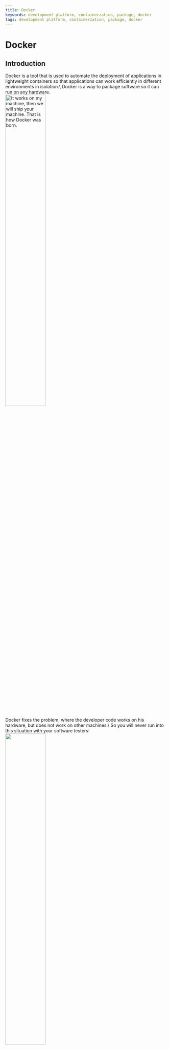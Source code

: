 ```yaml
---
title: Docker
keywords: development platform, containerzation, package, docker
tags: development platform, containerzation, package, docker
---
```


# Docker

## Introduction

<div>
Docker is a tool that is used to automate the deployment of applications in lightweight containers so that applications can work efficiently in different environments in isolation.\
Docker is a way to package software so it can run on any hardware.

<div float="right">
    <img src="https://pbs.twimg.com/media/FPKqqiFX0AMRBu4?format=png&name=small" alt="It works on my machine, then we will ship your machine. That is how Docker was born." width="50%" height="auto">
</div>
</div>
Docker fixes the problem, where the developer code works on his hardware, but does not work on other machines.\
So you will never run into this situation with your software testers:
<div>
<div float="right">
    <img src="https://spectralops.io/wp-content/uploads/2023/08/Docker-Meme.jpg" alt="" width="50%" height="auto">
</div>
</div>
## You preffer Video?

-   [Docker in 100 seconds](https://www.youtube.com/watch?v=Gjnup-PuquQ)
-   [Learn Docker in 7 Easy Steps - Full Beginnner's Tutorial](https://www.youtube.com/watch?v=gAkwW2tuIqE)

## Brief History Year by Year

| Year | Milestone                                                                                                                                                                                                                                                          |
| ---- | ------------------------------------------------------------------------------------------------------------------------------------------------------------------------------------------------------------------------------------------------------------------ |
| 2010 | Docker Inc. founded by Kamel Founadi, Solomon Hykes, and Sebastien Pahl during the Y Combinator Summer 2010 startup incubator group.                                                                                                                               |
| 2011 | Docker officially launched.                                                                                                                                                                                                                                        |
| 2013 | Docker debuted publicly at PyCon and was released as open-source. It initially used LXC as its default execution environment.                                                                                                                                      |
| 2014 | Docker replaced LXC with its own component, libcontainer, with the release of version 0.9. Collaboration with Red Hat, Microsoft announced integration of Docker engine into Windows Server, and Docker container services for Amazon Elastic Compute Cloud (EC2). |
| 2017 | Docker created the Moby project for open research and development.                                                                                                                                                                                                 |
| 2015 | Collaboration with Stratoscale, IBM, and other companies on an OS-independent standard for software containers.                                                                                                                                                    |
| 2016 | Docker's presence grew significantly on LinkedIn profiles.                                                                                                                                                                                                         |
| 2019 | Docker announced working on a version for Windows that runs on Windows Subsystem for Linux (WSL) 2.                                                                                                                                                                |
| 2020 | Microsoft backported WSL2 to Windows 10 versions 1903 and 1909, and Docker became available for these platforms.                                                                                                                                                   |
| 2021 | Docker Desktop for Windows and MacOS is no longer free for enterprise users; it introduced a Personal plan. Docker on Linux distributions remained unaffected.                                                                                                     |

## Features

**Simplified Configuration**: Docker streamlines the process of configuring applications, leading to faster and more efficient setup.

**Segregated Application Run**: Docker ensures that applications are isolated in their own containers, avoiding conflicts and interferences.

**Productivity Boost**: Docker's approach reduces the complexity of development and deployment, enhancing overall efficiency.

**Docker Swarm Management**: Swarm, Docker's container clustering tool, facilitates easy scaling and management of containerized systems.

**Service State Control**: Docker services are designed to maintain and regulate a service's intended state, prioritizing availability and scalability.

**Load Balancing and Discovery**: The routing mesh feature in Docker provides an intelligent routing mechanism for balancing the load and discovering services within a Swarm.

**Security Protocols**: Docker prioritizes security by providing mechanisms like image scanning and secure container isolation to safeguard applications.

**System Scalability**: Docker allows for rapid adjustment in the scale of applications, ensuring they perform effectively under varying loads.

**Streamlined Software Deployment**: Docker promotes better software deployment practices with consistent environments and version tracking, minimizing release complications.

**Network Customization**: With Docker, creating software-defined networks is effortless, ensuring seamless inter-container communication across diverse settings.

**Application Size Efficiency**: Docker reduces the footprint of applications and their dependencies through containerization, optimizing the use of system resources.

## Why would you use Docker?

| **Reason**                   | **Description**                                                                                           |
| ---------------------------- | --------------------------------------------------------------------------------------------------------- |
| Environment Consistency      | Docker guarantees that applications behave consistently in varied deployment environments.                |
| Isolated Execution           | Offers the independence of applications through container-based isolation.                                |
| Cross-Platform Compatibility | Facilitates the operation of applications on any Docker-compatible system, ensuring portability.          |
| Resource Efficacy            | Docker is renowned for its resource-efficient containers and rapid launch times.                          |
| Application Versioning       | Supports meticulous version control for applications, streamlining updates and rollbacks.                 |
| Application Orchestration    | Docker's tools are built to adeptly manage and scale applications, especially for microservices.          |
| DevOps Integration           | Docker is integral for the automated workflows in DevOps and continuous integration/delivery.             |
| Enhanced Security            | Offers improved security features through container isolation and regular image scans.                    |
| Resource Optimization        | Utilizes server resources with finesse by hosting multiple containers per server.                         |
| Vibrant Community Support    | Boasts a robust community offering a wealth of resources, plugins, and collaborative support.             |
| Microservices Support        | Ideal for building microservices due to its capability to deconstruct complex apps into smaller services. |
| Multi-cloud Flexibility      | Adapts seamlessly to various cloud environments, enabling hybrid cloud strategies.                        |

## Competitors

| **Option**                   | **Description**                                                                                                                               | **When to Use**                                                                                                                                        |
| ---------------------------- | --------------------------------------------------------------------------------------------------------------------------------------------- | ------------------------------------------------------------------------------------------------------------------------------------------------------ |
| **Podman**                   | A daemon-free, open-source container engine from Red Hat that enhances storage options and streamlines container operations.                  | Podman is ideal for those seeking a daemon-less, open-source container engine without the need for Kubernetes' full orchestration capabilities.        |
| **Buildah**                  | A tool for building OCI-compatible container images sans Docker, offering Docker and Kubernetes compatibility.                                | Buildah is best for scenarios requiring detailed control over container image construction, perfect for CI/CD workflows and crafting images from base. |
| **runC**                     | A container runtime compliant with OCI specifications, facilitating the execution of containers as isolated systems.                          | runC is suitable when you require a container runtime that aligns with OCI standards, ensuring compatibility with Kubernetes and Docker ecosystems.    |
| **BuildKit**                 | A modern toolkit for constructing container images, noted for expedited builds, improved caching, and intricate build process management.     | BuildKit should be considered when advanced image build performance and capabilities such as concurrent building and non-root builds are necessary.    |
| **LXD**                      | A system for operating lightweight VM-like containers, offering a balance of performance and versatility for various environments.            | LXD is useful for managing VM-like containers with a focus on performance, scalability, and a user-friendly experience, suitable across use cases.     |
| **Apache Mesos**             | A container orchestrator and data center manager, it excels in handling container deployment in extensive, clustered setups.                  | Apache Mesos is appropriate for orchestrating and managing applications in high-scale cluster environments, emphasizing durability and recovery.       |
| **Containerd**               | A minimal and versatile container supervisor, designed for container life-cycle management on diverse platforms.                              | Containerd is a good choice for comprehensive container lifecycle control across multiple platforms with added support for multi-tenancy.              |
| **VirtualBox**               | A general-purpose virtualizer, valuable for simulating varied system setups and application testing.                                          | VirtualBox fits when a flexible virtual environment is needed for app development and testing, supporting diverse system setups.                       |
| **Rkt**                      | A straightforward and secure container engine, recognized for its simplicity and adherence to the App Container spec.                         | Rkt is advantageous for its robust security and uncomplicated operation, compatible with various container formats and requirements.                   |
| **Azure Container Registry** | Microsoft Azure's managed Docker registry service allows for the secure management and storage of container images across platforms.          | Azure Container Registry is tailored for secure Docker image management and storage, with added benefits like image signing and Active Directory.      |
| **Kaniko**                   | This tool is dedicated to building container images from Dockerfiles directly within Kubernetes clusters or other containerized environments. | Kaniko is the go-to for securely constructing container images within Kubernetes or any container-native scenario, streamlining image creation.        |

### More information about larger competitors

![Table of Features of Docker](https://www.simform.com/wp-content/uploads/2023/08/Comparison-of-Docker-Alternatives.webp)

## Some weaknesses you might consider before using Docker

**Non-bare-metal Performance**: Containers incur a performance overhead due to additional layers such as overlay networking and container-to-host communication, falling short of bare-metal speeds.

**Fragmented Container Landscape**: Diverse container technologies may lack interoperability owing to competitive dynamics; for instance, OpenShift is tailored exclusively for Kubernetes.

**Challenges with Persistent Storage**: Container data can be ephemeral, risking data loss unless external storage solutions are implemented, which may add complexity.

**Limitations with GUI-based Applications**: Docker's architecture is primarily suited for headless server applications, as graphical user interfaces in containers face certain constraints.

**Selective Application Compatibility**: Docker excels with applications structured as microservices, but monolithic applications might not reap the same distribution benefits.

**Storage Integration Complexities**: Despite ongoing advancements, linking containers to persistent storage solutions demands intricate manual setup.

**Basic Monitoring Capabilities**: Docker provides elementary monitoring through its `stats` command; comprehensive analysis typically requires additional third-party tools.

**Unfulfilled Feature Enhancements**: Docker is actively developing features such as container self-inspection and improved file transfer capabilities, which are not yet standard.

**Data Vulnerability**: Establishing backup and recovery protocols for Docker involves manual intervention, casting doubts on its reliability for data resilience.

**Optimizing Application Speed**: Containers offer reduced overhead compared to VMs, but they can't match the performance of running directly on bare-metal hardware.

**Limited OS Compatibility**: Docker's design can introduce compatibility hurdles, as containers built for one operating system may not function seamlessly on another.

**Suboptimal for GUI Applications**: While feasible, operating GUI-centric applications in Docker is not ideal, given the platform's focus on command-line interface operations.

**Incomplete Security Solutions**: Docker's security model presents unique challenges that must be specifically addressed beyond traditional security practices.

**Pace of Evolution**: Docker's rapid development cycle can lead to a lag in the supporting ecosystem, creating documentation gaps and learning challenges.

**Adaptation Difficulty**: Engineers new to containerization may find Docker's learning curve steep, although more intuitive tools are available to ease the transition.

### [Start using Docker](https://docs.docker.com/)

## Summary

Docker is a tool that helps developers package their applications into containers, which are like lightweight, portable boxes. These containers hold everything the application needs to run, including the code, a runtime environment, libraries, and settings. Because they contain everything, containers can run on any system that has Docker installed, without any compatibility issues. This makes it easy for developers to develop, ship, and run applications the same way no matter where they are—on a personal computer, a server, or in the cloud. Docker is popular because it simplifies setting up environments, scales quickly, and streamlines the development process, making it a go-to tool for modern software development.

## Credits

Written by:
Mindaugas Bankauskas

## References

-   [Docker Official Website](https://www.docker.com/)
-   [Docker Docs](https://docs.docker.com/)
-   [It works on my machine MEME](https://twitter.com/FrancescoCiull4/status/1509458241524224005)
-   [Dockerfile WORKDIR: How to Get Started and Advanced Usage](https://spectralops.io/blog/dockerfile-workdir-how-to-get-started-and-advanced-usage/)
-   [Docker in 100 seconds](https://www.youtube.com/watch?v=Gjnup-PuquQ)
-   [Learn Docker in 7 Easy Steps - Full Beginner's Tutorial](https://www.youtube.com/watch?v=gAkwW2tuIqE)
-   [Docker wiki page](<https://en.wikipedia.org/wiki/Docker_(software)>)
-   [Competitors & Alternatives to Docker](https://www.gartner.com/reviews/market/application-platforms-reviews/vendor/docker/product/docker/alternatives)
-   [Docker Alternatives](https://www.simform.com/blog/docker-alternatives/)
-   [Top 11 Docker Features](https://www.knowledgehut.com/blog/devops/docker-features)
-   [Disadvantages of Docker](https://bobcares.com/blog/disadvantages-of-containerization-docker/)
